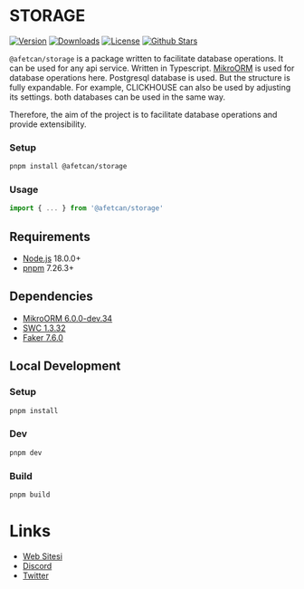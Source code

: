 # STORAGE

<p>
      <a href="https://www.npmjs.com/package/@afetcan/storage"><img src="https://img.shields.io/npm/v/@afetcan/storage.svg?style=flat&colorA=002438&colorB=28CF8D" alt="Version"></a>
      <a href="https://www.npmjs.com/package/@afetcan/storage"><img src="https://img.shields.io/npm/dm/@afetcan/storage.svg?style=flat&colorA=002438&colorB=28CF8D" alt="Downloads"></a>
      <a href="./LICENSE"><img src="https://img.shields.io/github/license/afetcan/storage.svg?style=flat&colorA=002438&colorB=28CF8D" alt="License"></a>
      <a href="https://github.com/afetcan/storage">
      <img src="https://img.shields.io/github/stars/afetcan/storage.svg?style=social&label=Star&maxAge=2592000" alt="Github Stars"> </a>
</p>


`@afetcan/storage` is a package written to facilitate database operations. It can be used for any api service. Written in Typescript. [MikroORM](https://mikro-orm.io/) is used for database operations here. Postgresql database is used. But the structure is fully expandable. For example, CLICKHOUSE can also be used by adjusting its settings. both databases can be used in the same way.

Therefore, the aim of the project is to facilitate database operations and provide extensibility.

### Setup
```bash
pnpm install @afetcan/storage
```

### Usage
```ts
import { ... } from '@afetcan/storage' 
```

## Requirements

- [Node.js](https://nodejs.org/en/) 18.0.0+
- [pnpm](https://pnpm.io/) 7.26.3+

## Dependencies
- [MikroORM 6.0.0-dev.34](https://mikro-orm.io/docs/installation)
- [SWC 1.3.32](https://swc.rs/docs/getting-started)
- [Faker 7.6.0](https://fakerjs.dev/guide/)

## Local Development

### Setup
```bash
pnpm install
```

### Dev
```bash
pnpm dev
```

### Build
```bash
pnpm build
```


# Links

- [Web Sitesi](https://afetcan.com)
- [Discord](https://discord.afetcan.com)
- [Twitter](https://twitter.com/afetcanapp)
